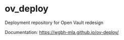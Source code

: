 # ov_deploy

Deployment repository for Open Vault redesign

Documentation: https://wgbh-mla.github.io/ov-deploy/
